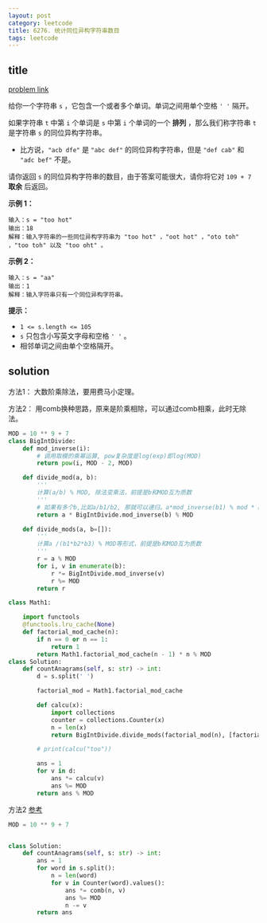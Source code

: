 ```yaml
---
layout: post
category: leetcode
title: 6276. 统计同位异构字符串数目
tags: leetcode
---
```


## title
[problem link](https://leetcode.cn/problems/count-anagrams/)

给你一个字符串 `s` ，它包含一个或者多个单词。单词之间用单个空格 `' '` 隔开。

如果字符串 `t` 中第 `i` 个单词是 `s` 中第 `i` 个单词的一个 **排列** ，那么我们称字符串 `t` 是字符串 `s` 的同位异构字符串。

- 比方说，`"acb dfe"` 是 `"abc def"` 的同位异构字符串，但是 `"def cab"` 和 `"adc bef"` 不是。

请你返回 `s` 的同位异构字符串的数目，由于答案可能很大，请你将它对 `109 + 7` **取余** 后返回。

 

**示例 1：**

```
输入：s = "too hot"
输出：18
解释：输入字符串的一些同位异构字符串为 "too hot" ，"oot hot" ，"oto toh" ，"too toh" 以及 "too oht" 。
```

**示例 2：**

```
输入：s = "aa"
输出：1
解释：输入字符串只有一个同位异构字符串。
```

 

**提示：**

- `1 <= s.length <= 105`
- `s` 只包含小写英文字母和空格 `' '` 。
- 相邻单词之间由单个空格隔开。

## solution

方法1： 大数阶乘除法，要用费马小定理。

方法2： 用comb换种思路，原来是阶乘相除，可以通过comb相乘，此时无除法。

```python
MOD = 10 ** 9 + 7
class BigIntDivide:
    def mod_inverse(i):
        # 调用取模的乘幂运算, pow复杂度是log(exp)即log(MOD)
        return pow(i, MOD - 2, MOD)

    def divide_mod(a, b):
        '''
        计算(a/b) % MOD, 除法变乘法，前提是b和MOD互为质数
        '''
        # 如果有多个b,比如a/b1/b2, 那就可以递归。a*mod_inverse(b1) % mod * mod_inverse(b2) % mod这样
        return a * BigIntDivide.mod_inverse(b) % MOD

    def divide_mods(a, b=[]):
        '''
        计算a /(b1*b2*b3) % MOD等形式，前提是b和MOD互为质数
        '''
        r = a % MOD
        for i, v in enumerate(b):
            r *= BigIntDivide.mod_inverse(v)
            r %= MOD
        return r

class Math1:

    import functools
    @functools.lru_cache(None)
    def factorial_mod_cache(n):
        if n == 0 or n == 1:
            return 1
        return Math1.factorial_mod_cache(n - 1) * n % MOD        
class Solution:
    def countAnagrams(self, s: str) -> int:
        d = s.split(' ')

        factorial_mod = Math1.factorial_mod_cache

        def calcu(x):
            import collections
            counter = collections.Counter(x)
            n = len(x)
            return BigIntDivide.divide_mods(factorial_mod(n), [factorial_mod(v) for v in counter.values()])

        # print(calcu("too"))

        ans = 1
        for v in d:
            ans *= calcu(v)
            ans %= MOD
        return ans % MOD
```



方法2 [参考](https://leetcode.cn/problems/count-anagrams/solution/python3pailiezuh-by-musing-clarkeeae-o2zg/)



```python
MOD = 10 ** 9 + 7


class Solution:
    def countAnagrams(self, s: str) -> int:
        ans = 1
        for word in s.split():
            n = len(word)
            for v in Counter(word).values():
                ans *= comb(n, v)
                ans %= MOD
                n -= v
        return ans
```

